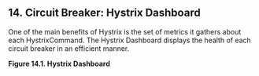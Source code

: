 ## 14. Circuit Breaker: Hystrix Dashboard

One of the main benefits of Hystrix is the set of metrics it gathers about each HystrixCommand. The Hystrix Dashboard displays the health of each circuit breaker in an efficient manner.

**Figure 14.1. Hystrix Dashboard**